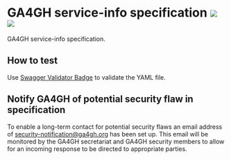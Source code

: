 # GA4GH service-info specification [![](https://travis-ci.org/ga4gh-discovery/service-info.svg?branch=develop)](https://travis-ci.org/ga4gh-discovery/service-info) [![](https://img.shields.io/badge/license-Apache%202-blue.svg)](https://raw.githubusercontent.com/ga4gh-discovery/service-info/develop/LICENSE)

GA4GH service-info specification.

## How to test

Use [Swagger Validator Badge](https://github.com/swagger-api/validator-badge) to validate the YAML file.

## Notify GA4GH of potential security flaw in specification

To enable a long-term contact for potential security flaws an email address of security-notification@ga4gh.org has been set up. This email will be monitored by the GA4GH secretariat and GA4GH security members to allow for an incoming response to be directed to appropriate parties.
